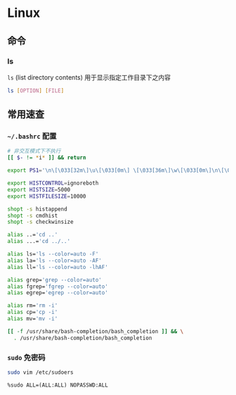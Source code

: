 # Linux

## 命令

### ls

`ls` (list directory contents) 用于显示指定工作目录下之内容

```bash
ls [OPTION] [FILE]
```

## 常用速查

### `~/.bashrc` 配置

```bash
# 非交互模式下不执行
[[ $- != *i* ]] && return

export PS1='\n\[\033[32m\]\u\[\033[0m\] \[\033[36m\]\w\[\033[0m\]\n\[\033[33m\]\$\[\033[0m\] '

export HISTCONTROL=ignoreboth
export HISTSIZE=5000
export HISTFILESIZE=10000

shopt -s histappend
shopt -s cmdhist
shopt -s checkwinsize

alias ..='cd ..'
alias ...='cd ../..'

alias ls='ls --color=auto -F'
alias la='ls --color=auto -AF'
alias ll='ls --color=auto -lhAF'

alias grep='grep --color=auto' 
alias fgrep='fgrep --color=auto'
alias egrep='egrep --color=auto'

alias rm='rm -i'
alias cp='cp -i'
alias mv='mv -i'

[[ -f /usr/share/bash-completion/bash_completion ]] && \
  . /usr/share/bash-completion/bash_completion
```

### `sudo` 免密码

```bash
sudo vim /etc/sudoers
```

```text
%sudo ALL=(ALL:ALL) NOPASSWD:ALL
```
